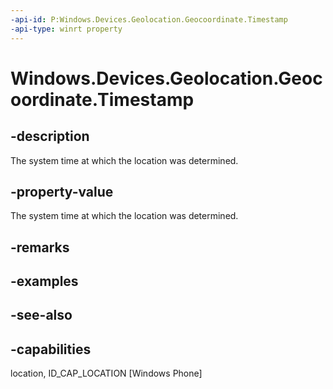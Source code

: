 ```yaml
---
-api-id: P:Windows.Devices.Geolocation.Geocoordinate.Timestamp
-api-type: winrt property
---
```


<!-- Property syntax
public Windows.Foundation.DateTime Timestamp { get; }
-->

# Windows.Devices.Geolocation.Geocoordinate.Timestamp

## -description
The system time at which the location was determined.

## -property-value
The system time at which the location was determined.

## -remarks

## -examples

## -see-also


## -capabilities
location, ID_CAP_LOCATION [Windows Phone]